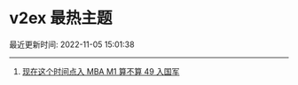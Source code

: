 # v2ex 最热主题

最近更新时间: 2022-11-05 15:01:38

--- 
1. [现在这个时间点入 MBA M1 算不算 49 入国军](https://www.v2ex.com/t/892864) 
